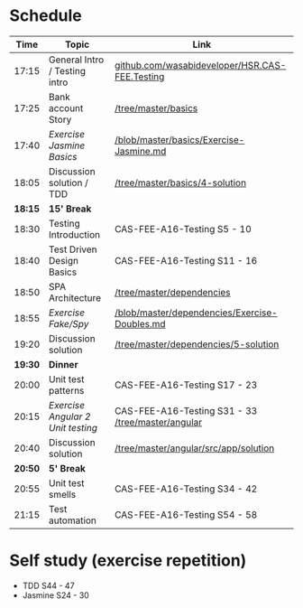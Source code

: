 # Schedule

| Time <!-- Min -->     	| Topic                            	| Link |
| ---  | --- | --- |
| 17:15 <!-- 10' -->    	| General Intro / Testing intro    	| [github.com/wasabideveloper/HSR.CAS-FEE.Testing](https://github.com/wasabideveloper/HSR.CAS-FEE.Testing) |
| 17:25 <!-- 15' -->    	| Bank account Story               	| [/tree/master/basics](https://github.com/wasabideveloper/HSR.CAS-FEE.Testing/tree/master/basics) |
| 17:40 <!-- 25' -->    	| *Exercise Jasmine Basics*        	| [/blob/master/basics/Exercise-Jasmine.md](https://github.com/wasabideveloper/HSR.CAS-FEE.Testing/blob/master/basics/Exercise-Jasmine.md) |
| 18:05 <!-- 10' -->    	| Discussion solution / TDD        	| [/tree/master/basics/4-solution](https://github.com/wasabideveloper/HSR.CAS-FEE.Testing/tree/master/basics/4-solution) |
| **18:15** <!-- 15' -->	| **15' Break**                    	| |
| 18:30 <!-- 10' -->    	| Testing Introduction             	| CAS-FEE-A16-Testing S5 - 10 |
| 18:40 <!-- 10' -->    	| Test Driven Design Basics        	| CAS-FEE-A16-Testing S11 - 16 |
| 18:50 <!-- 5' -->     	| SPA Architecture                 	| [/tree/master/dependencies](https://github.com/wasabideveloper/HSR.CAS-FEE.Testing/tree/master/dependencies)
| 18:55 <!-- 25' -->    	| *Exercise Fake/Spy*              	| [/blob/master/dependencies/Exercise-Doubles.md](https://github.com/wasabideveloper/HSR.CAS-FEE.Testing/blob/master/dependencies/Exercise-Doubles.md) |
| 19:20 <!-- 10' -->    	| Discussion solution              	| [/tree/master/dependencies/5-solution](https://github.com/wasabideveloper/HSR.CAS-FEE.Testing/tree/master/dependencies/5-solution) |
| **19:30** <!-- 30' -->	| **Dinner**                       	| |
| 20:00 <!-- 15' -->    	| Unit test patterns               	| CAS-FEE-A16-Testing S17 - 23 |
| 20:15 <!-- 25' -->    	| *Exercise Angular 2 Unit testing*	| CAS-FEE-A16-Testing S31 - 33 <br /> [/tree/master/angular](https://github.com/wasabideveloper/HSR.CAS-FEE.Testing/tree/master/angular) |
| 20:40 <!-- 10' -->    	| Discussion solution              	| [/tree/master/angular/src/app/solution](https://github.com/wasabideveloper/HSR.CAS-FEE.Testing/tree/master/angular/src/app/solution) |
| **20:50** <!-- 5' --> 	| **5' Break**                     	| |
| 20:55 <!-- 20' -->    	| Unit test smells                 	| CAS-FEE-A16-Testing S34 - 42 |
| 21:15 <!-- 15' -->    	| Test automation                  	| CAS-FEE-A16-Testing S54 - 58 |


# Self study (exercise repetition)

* TDD S44 - 47
* Jasmine S24 - 30
